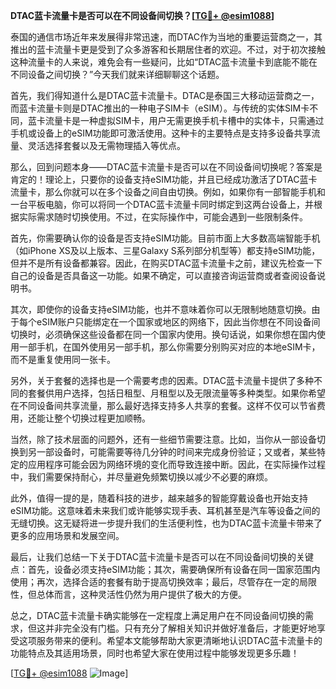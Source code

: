 **DTAC蓝卡流量卡是否可以在不同设备间切换？[[TG💪+ @esim1088](https://t.me/s/esim1088)]**

泰国的通信市场近年来发展得非常迅速，而DTAC作为当地的重要运营商之一，其推出的蓝卡流量卡更是受到了众多游客和长期居住者的欢迎。不过，对于初次接触这种流量卡的人来说，难免会有一些疑问，比如“DTAC蓝卡流量卡到底能不能在不同设备之间切换？”今天我们就来详细聊聊这个话题。

首先，我们得知道什么是DTAC蓝卡流量卡。DTAC是泰国三大移动运营商之一，而蓝卡流量卡则是DTAC推出的一种电子SIM卡（eSIM）。与传统的实体SIM卡不同，蓝卡流量卡是一种虚拟SIM卡，用户无需更换手机卡槽中的实体卡，只需通过手机或设备上的eSIM功能即可激活使用。这种卡的主要特点是支持多设备共享流量、灵活选择套餐以及无需物理插入等优点。

那么，回到问题本身——DTAC蓝卡流量卡是否可以在不同设备间切换呢？答案是肯定的！理论上，只要你的设备支持eSIM功能，并且已经成功激活了DTAC蓝卡流量卡，那么你就可以在多个设备之间自由切换。例如，如果你有一部智能手机和一台平板电脑，你可以将同一个DTAC蓝卡流量卡同时绑定到这两台设备上，并根据实际需求随时切换使用。不过，在实际操作中，可能会遇到一些限制条件。

首先，你需要确认你的设备是否支持eSIM功能。目前市面上大多数高端智能手机（如iPhone XS及以上版本、三星Galaxy S系列部分机型等）都支持eSIM功能，但并不是所有设备都兼容。因此，在购买DTAC蓝卡流量卡之前，建议先检查一下自己的设备是否具备这一功能。如果不确定，可以直接咨询运营商或者查阅设备说明书。

其次，即使你的设备支持eSIM功能，也并不意味着你可以无限制地随意切换。由于每个eSIM账户只能绑定在一个国家或地区的网络下，因此当你想在不同设备间切换时，必须确保这些设备都在同一个国家内使用。换句话说，如果你想在国内使用一部手机，在国外使用另一部手机，那么你需要分别购买对应的本地eSIM卡，而不是重复使用同一张卡。

另外，关于套餐的选择也是一个需要考虑的因素。DTAC蓝卡流量卡提供了多种不同的套餐供用户选择，包括日租型、月租型以及无限流量等多种类型。如果你希望在不同设备间共享流量，那么最好选择支持多人共享的套餐。这样不仅可以节省费用，还能让整个切换过程更加顺畅。

当然，除了技术层面的问题外，还有一些细节需要注意。比如，当你从一部设备切换到另一部设备时，可能需要等待几分钟的时间来完成身份验证；又或者，某些特定的应用程序可能会因为网络环境的变化而导致连接中断。因此，在实际操作过程中，我们需要保持耐心，并尽量避免频繁切换以减少不必要的麻烦。

此外，值得一提的是，随着科技的进步，越来越多的智能穿戴设备也开始支持eSIM功能。这意味着未来我们或许能够实现手表、耳机甚至是汽车等设备之间的无缝切换。这无疑将进一步提升我们的生活便利性，也为DTAC蓝卡流量卡带来了更多的应用场景和发展空间。

最后，让我们总结一下关于DTAC蓝卡流量卡是否可以在不同设备间切换的关键点：首先，设备必须支持eSIM功能；其次，需要确保所有设备在同一国家范围内使用；再次，选择合适的套餐有助于提高切换效率；最后，尽管存在一定的局限性，但总体而言，这种灵活性仍然为用户提供了极大的方便。

总之，DTAC蓝卡流量卡确实能够在一定程度上满足用户在不同设备间切换的需求，但这并非完全没有门槛。只有充分了解相关知识并做好准备后，才能更好地享受这项服务带来的便利。希望本文能够帮助大家更清晰地认识DTAC蓝卡流量卡的功能特点及其适用场景，同时也希望大家在使用过程中能够发现更多乐趣！

[[TG💪+ @esim1088](https://t.me/s/esim1088) ![Image](https://i.postimg.cc/4NQfJmqS/Snipaste-2025-05-13-00-14-12.png)]